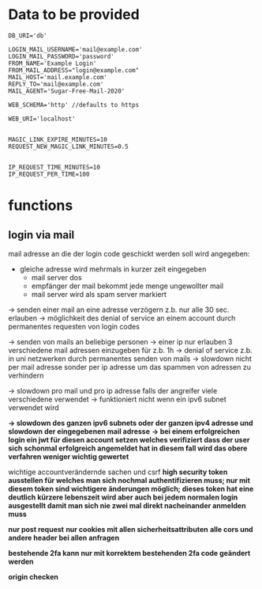 # Data to be provided

```.env
DB_URI='db'

LOGIN_MAIL_USERNAME='mail@example.com'
LOGIN_MAIL_PASSWORD='password'
FROM_NAME='Example Login'
FROM_MAIL_ADDRESS="login@example.com"
MAIL_HOST='mail.example.com'
REPLY_TO='mail@example.com'
MAIL_AGENT='Sugar-Free-Mail-2020'

WEB_SCHEMA='http' //defaults to https

WEB_URI='localhost'


MAGIC_LINK_EXPIRE_MINUTES=10
REQUEST_NEW_MAGIC_LINK_MINUTES=0.5


IP_REQUEST_TIME_MINUTES=10
IP_REQUEST_PER_TIME=100
```

# functions

## login via mail

mail adresse an die der login code geschickt werden soll wird angegeben:

-   gleiche adresse wird mehrmals in kurzer zeit eingegeben
    -   mail server dos
    -   empfänger der mail bekommt jede menge ungewollter mail
    -   mail server wird als spam server markiert

-> senden einer mail an eine adresse verzögern z.b. nur alle 30 sec. erlauben
-> möglichkeit des denial of service an einem account durch permanentes requesten von login codes

-> senden von mails an beliebige personen
-> einer ip nur erlauben 3 verschiedene mail adressen einzugeben für z.b. 1h
-> denial of service z.b. in uni netzwerken durch permanentes senden von mails
-> slowdown nicht per mail adresse sonder per ip adresse um das spammen von adressen zu verhindern

-> slowdown pro mail und pro ip adresse falls der angreifer viele verschiedene verwendet
-> funktioniert nicht wenn ein ipv6 subnet verwendet wird

**-> slowdown des ganzen ipv6 subnets oder der ganzen ipv4 adresse und slowdown der eingegebenen mail adresse**
**-> bei einem erfolgreichen login ein jwt für diesen account setzen welches verifiziert dass der user sich schonmal erfolgreich angemeldet hat in diesem fall wird das obere verfahren weniger wichtig gewertet**

wichtige accountverändernde sachen und csrf
**high security token ausstellen für welches man sich nochmal authentifizieren muss; nur mit diesem token sind wichtigere änderungen möglich; dieses token hat eine deutlich kürzere lebenszeit wird aber auch bei jedem normalen login ausgestellt damit man sich nie zwei mal direkt nacheinander anmelden muss**

**nur post request**
**nur cookies mit allen sicherheitsattributen**
**alle cors und andere header bei allen anfragen**

**bestehende 2fa kann nur mit korrektem bestehenden 2fa code geändert werden**

**origin checken**
